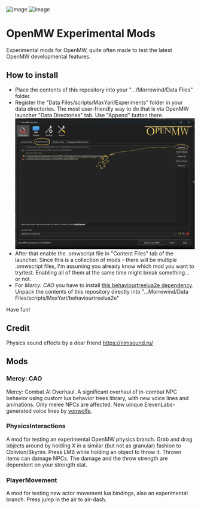 <img width="385" alt="image" src="https://github.com/MaxYari/OpenMWExperimentalMods/assets/12214398/ffc47f1e-c09c-4aae-9f52-a322c07f3e00">
<img width="385" alt="image" src="https://github.com/MaxYari/OpenMWExperimentalMods/assets/12214398/d3296b67-aea1-47d8-a75c-475fb761156d">

# OpenMW Experimental Mods
Experimental mods for OpenMW, quite often made to test the latest OpenMW developmental features.

## How to install
- Place the contents of this repository into your ".../Morrowind/Data Files" folder.
- Register the "Data Files/scripts/MaxYari/Experiments" folder in your data directories. The most user-friendly way to do that is via OpenMW launcher "Data Directories" tab. Use "Append" button there.
![alt text](scripts/MaxYari/experiments/imgs/datadirectories.png)
- After that enable the .omwscript file in "Content Files" tab of the launcher. Since this is a collection of mods - there will be multiple .omwscript files, I'm assuming you already know which mod you want to try/test. Enabling all of them at the same time might break something... or not.
- For *Mercy: CAO* you have to install [this behaviourtreelua2e dependency](https://github.com/MaxYari/behaviourtreelua2e). Unpack the contents of this repository directly into "...Morrowind/Data Files/scripts/MaxYari/behaviourtreelua2e"

Have fun!

## Credit

Physics sound effects by a dear friend https://nimsound.ru/

## Mods

### Mercy: CAO

Mercy: Combat AI Overhaul. 
A significant overhaul of in-combat NPC behavior using custom lua behavior trees library, with new voice lines and animations. Only melee NPCs are affected.
New unique ElevenLabs-generated voice lines by [vonwolfe](https://next.nexusmods.com/profile/vonwolfe).

### PhysicsInteractions

A mod for testing an experimental OpenMW physics branch. 
Grab and drag objects around by holding X in a similar (but not as granular) fashion to Oblivion/Skyrim. Press LMB while holding an object to throw it. Thrown items can damage NPCs. The damage and the throw strength are dependent on your strength stat.

### PlayerMovement

A mod for testing new actor movement lua bindings, also an experimental branch. Press jump in the air to air-dash.





